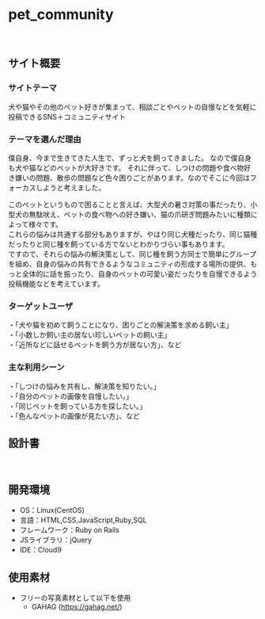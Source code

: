 # pet_community <!--ここにアプリ名を入力-->
​
## サイト概要

### サイトテーマ
<!--何を『目的』とし、どのような『分類』なのかを簡潔に書く-->
犬や猫やその他のペット好きが集まって、相談ごとやペットの自慢などを気軽に投稿できるSNS＋コミュニティサイト
​

### テーマを選んだ理由
<!--なぜこのようなテーマにしたかを説明する-->
 僕自身、今まで生きてきた人生で、ずっと犬を飼ってきました。
なので僕自身も犬や猫などのペットが大好きです。
それに伴って、しつけの問題や食べ物好き嫌いの問題、散歩の問題など色々困りごとがあります。なのでそこに今回はフォーカスしようと考えました。

 このペットというもので困ることと言えば、大型犬の暑さ対策の事だったり、小型犬の無駄吠え、ペットの食べ物への好き嫌い、猫の爪研ぎ問題みたいに種類によって様々です。<br>
これらの悩みは共通する部分もありますが、やはり同じ犬種だったり、同じ猫種だったりと同じ種を飼っている方でないとわかりづらい事もあります。<br>
ですので、それらの悩みの解決策として、同じ種を飼う方同士で簡単にグループを組め、自身の悩みの共有できるようなコミュニティの形成する場所の提供、もっと全体的に話を振ったり、自身のペットの可愛い姿だったりを自慢できるよう投稿機能などを考えています。

### ターゲットユーザ
<!--誰に使ってもらうかを具体的に記載する-->
・「犬や猫を初めて飼うことになり、困りごとの解決策を求める飼い主」<br>
・「小数しか飼い主の居ない珍しいペットの飼い主」<br>
・「近所などに話せるペットを飼う方が居ない方」、など

### 主な利用シーン
<!--どのような時に使うのかの状況を記載すること-->
​・「しつけの悩みを共有し、解決策を知りたい。」<br>
 ・「自分のペットの画像を自慢したい。」<br>
 ・「同じペットを飼っている方を探したい。」<br>
 ・「色んなペットの画像が見たい方」、など
 
## 設計書
<!--テーマを設定・提出する時点では不要です-->
​
## 開発環境
- OS：Linux(CentOS)
- 言語：HTML,CSS,JavaScript,Ruby,SQL
- フレームワーク：Ruby on Rails
- JSライブラリ：jQuery
- IDE：Cloud9
​
## 使用素材
- フリーの写真素材として以下を使用
  - GAHAG (https://gahag.net/)